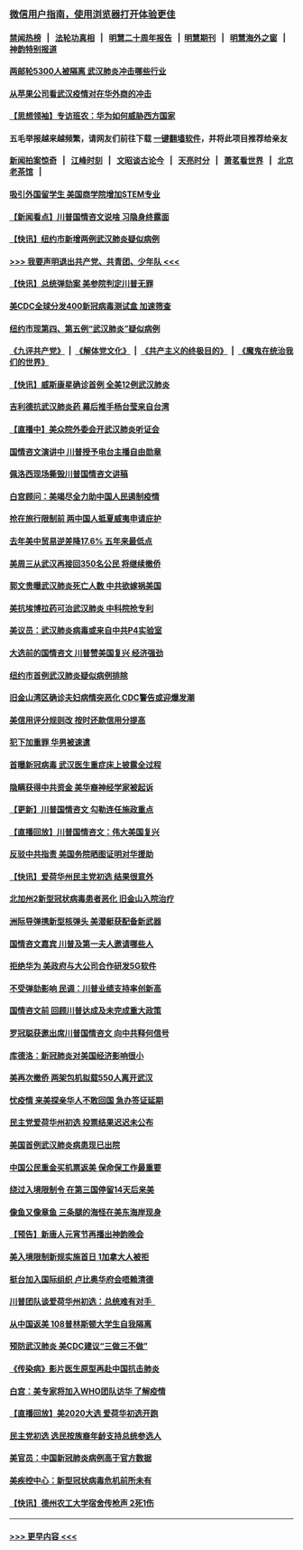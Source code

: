 ### [微信用户指南，使用浏览器打开体验更佳](https://github.com/gfw-breaker/banned-news1/blob/master/indexes/wechat-guide.md?t=0)
#### [禁闻热榜](热点新闻.md?t=0)  &nbsp;&nbsp;|&nbsp;&nbsp; [法轮功真相](https://github.com/gfw-breaker/truth/blob/master/README.md?t=0) &nbsp;&nbsp;|&nbsp;&nbsp; [明慧二十周年报告](https://github.com/gfw-breaker/mh-reports/blob/master/README.md?t=0) &nbsp;&nbsp;|&nbsp;&nbsp;[明慧期刊](https://github.com/gfw-breaker/mh-qikan) &nbsp;&nbsp;|&nbsp;&nbsp; [明慧海外之窗](https://github.com/gfw-breaker/mh-news/blob/master/README.md?t=0) &nbsp;&nbsp;|&nbsp;&nbsp; [神韵特别报道](https://github.com/gfw-breaker/mh-news/blob/master/shenyun.md?t=0)
#### [两邮轮5300人被隔离 武汉肺炎冲击哪些行业](../pages/nsc412/n11847456.md?t=02061033) 
#### [从苹果公司看武汉疫情对在华外商的冲击](../pages/nsc412/n11847586.md?t=02061033) 
#### [【思想领袖】专访班农：华为如何威胁西方国家](../pages/nsc412/n11847306.md?t=02061033) 
#### 五毛举报越来越频繁，请网友们前往下载 [一键翻墙软件](https://github.com/gfw-breaker/ssr-accounts)，并将此项目推荐给亲友
#### [新闻拍案惊奇](https://github.com/gfw-breaker/banned-news1/blob/master/pages/link4.md) &nbsp;&nbsp;|&nbsp;&nbsp; [江峰时刻](https://github.com/gfw-breaker/banned-news1/blob/master/pages/link4.md) &nbsp;&nbsp;|&nbsp;&nbsp; [文昭谈古论今](https://github.com/gfw-breaker/banned-news1/blob/master/pages/link4.md) &nbsp;&nbsp;|&nbsp;&nbsp; [天亮时分](https://github.com/gfw-breaker/banned-news1/blob/master/pages/link4.md) &nbsp;&nbsp;|&nbsp;&nbsp; [萧茗看世界](https://github.com/gfw-breaker/banned-news1/blob/master/pages/link4.md) &nbsp;&nbsp;|&nbsp;&nbsp; [北京老茶馆](https://github.com/gfw-breaker/banned-news1/blob/master/pages/link4.md) &nbsp;&nbsp;|&nbsp;&nbsp; 
#### [吸引外国留学生 美国商学院增加STEM专业](../pages/nsc412/n11847417.md?t=02061033) 
#### [【新闻看点】川普国情咨文说啥 习隐身终露面](../pages/nsc412/n11847016.md?t=02061033) 
#### [【快讯】纽约市新增两例武汉肺炎疑似病例](../pages/nsc412/n11847250.md?t=02061033) 
#### [>>> 我要声明退出共产党、共青团、少年队 <<<](https://github.com/begood0513/goodnews/blob/master/quit/letter.md) 
#### [【快讯】总统弹劾案 美参院判定川普无罪](../pages/nsc412/n11847316.md?t=02061033) 
#### [美CDC全球分发400新冠病毒测试盒 加速筛查](../pages/nsc412/n11847260.md?t=02061033) 
#### [纽约市现第四、第五例“武汉肺炎”疑似病例](../pages/nsc412/n11847332.md?t=02061033) 
#### [《九评共产党》](https://github.com/begood0513/9ping.md/blob/master/README.md) &nbsp;|&nbsp; [《解体党文化》](../../../../jtdwh.md/blob/master/README.md)  &nbsp;|&nbsp; [《共产主义的终极目的》](../../../../gczydzjmd.md/blob/master/README.md) &nbsp;|&nbsp; [《魔鬼在统治我们的世界》](../../../../mgztzwmdsj.md/blob/master/README.md) 
#### [【快讯】威斯康星确诊首例 全美12例武汉肺炎](../pages/nsc412/n11847162.md?t=02061033) 
#### [吉利德抗武汉肺炎药 幕后推手杨台莹来自台湾](../pages/nsc412/n11847064.md?t=02061033) 
#### [【直播中】美众院外委会开武汉肺炎听证会](../pages/nsc412/n11846727.md?t=02061033) 
#### [国情咨文演讲中 川普授予电台主播自由勋章](../pages/nsc412/n11846815.md?t=02061033) 
#### [佩洛西现场撕毁川普国情咨文讲稿](../pages/nsc412/n11846724.md?t=02061033) 
#### [白宫顾问：美竭尽全力助中国人民遏制疫情](../pages/nsc412/n11846756.md?t=02061033) 
#### [抢在旅行限制前 两中国人抵夏威夷申请庇护](../pages/nsc412/n11846866.md?t=02061033) 
#### [去年美中贸易逆差降17.6% 五年来最低点](../pages/nsc412/n11846755.md?t=02061033) 
#### [美周三从武汉再接回350名公民 将继续撤侨](../pages/nsc412/n11846705.md?t=02061033) 
#### [郭文贵曝武汉肺炎死亡人数 中共欲嫁祸美国](../pages/nsc412/n11846240.md?t=02061033) 
#### [美抗埃博拉药可治武汉肺炎 中科院抢专利](../pages/nsc412/n11846409.md?t=02061033) 
#### [美议员：武汉肺炎病毒或来自中共P4实验室](../pages/nsc412/n11846043.md?t=02061033) 
#### [大选前的国情咨文 川普赞美国复兴 经济强劲](../pages/nsc412/n11845526.md?t=02061033) 
#### [纽约市首例武汉肺炎疑似病例排除](../pages/nsc412/n11844989.md?t=02061033) 
#### [旧金山湾区确诊夫妇病情突恶化 CDC警告或迎爆发潮](../pages/nsc412/n11845730.md?t=02061033) 
#### [美信用评分规则改  按时还款信用分提高](../pages/nsc412/n11845488.md?t=02061033) 
#### [犯下加重罪 华男被速遣](../pages/nsc412/n11845476.md?t=02061033) 
#### [首曝新冠病毒 武汉医生重症床上披露全过程](../pages/nsc412/n11845150.md?t=02061033) 
#### [隐瞒获得中共资金 美华裔神经学家被起诉](../pages/nsc412/n11844879.md?t=02061033) 
#### [【更新】川普国情咨文 勾勒连任施政重点](../pages/nsc412/n11845223.md?t=02061033) 
#### [【直播回放】川普国情咨文：伟大美国复兴](../pages/nsc412/n11842079.md?t=02061033) 
#### [反驳中共指责 美国务院晒图证明对华援助](../pages/nsc412/n11844859.md?t=02061033) 
#### [【快讯】爱荷华州民主党初选 结果很意外](../pages/nsc412/n11844878.md?t=02061033) 
#### [北加州2新型冠状病毒患者恶化 旧金山入院治疗](../pages/nsc412/n11844842.md?t=02061033) 
#### [洲际导弹携新型核弹头 美潜艇获配备新武器](../pages/nsc412/n11844680.md?t=02061033) 
#### [国情咨文嘉宾 川普及第一夫人邀请哪些人](../pages/nsc412/n11844712.md?t=02061033) 
#### [拒绝华为 美政府与大公司合作研发5G软件](../pages/nsc412/n11844625.md?t=02061033) 
#### [不受弹劾影响 民调：川普业绩支持率创新高](../pages/nsc412/n11844622.md?t=02061033) 
#### [国情咨文前 回顾川普达成及未完成重大政策](../pages/nsc412/n11844581.md?t=02061033) 
#### [罗冠聪获邀出席川普国情咨文 向中共释何信号](../pages/nsc412/n11844355.md?t=02061033) 
#### [库德洛：新冠肺炎对美国经济影响很小](../pages/nsc412/n11844418.md?t=02061033) 
#### [美再次撤侨 两架包机拟载550人离开武汉](../pages/nsc412/n11844407.md?t=02061033) 
#### [忧疫情 来美探亲华人不敢回国 急办签证延期](../pages/nsc412/n11843344.md?t=02061033) 
#### [民主党爱荷华州初选 投票结果迟迟未公布](../pages/nsc412/n11844207.md?t=02061033) 
#### [美国首例武汉肺炎病患现已出院](../pages/nsc412/n11842740.md?t=02061033) 
#### [中国公民重金买机票返美 保命保工作最重要](../pages/nsc412/n11843282.md?t=02061033) 
#### [绕过入境限制令  在第三国停留14天后来美](../pages/nsc412/n11843341.md?t=02061033) 
#### [像鱼又像章鱼 三条腿的海怪在美东海岸现身](../pages/nsc412/n11843092.md?t=02061033) 
#### [【预告】新唐人元宵节再播出神韵晚会](../pages/nsc412/n11843192.md?t=02061033) 
#### [美入境限制新规实施首日 1加拿大人被拒](../pages/nsc412/n11843058.md?t=02061033) 
#### [挺台加入国际组织 卢比奥华府会唔赖清德](../pages/nsc412/n11843023.md?t=02061033) 
#### [川普团队谈爱荷华州初选：总统难有对手  ](../pages/nsc412/n11842867.md?t=02061033) 
#### [从中国返美 108普林斯顿大学生自我隔离](../pages/nsc412/n11842714.md?t=02061033) 
#### [预防武汉肺炎 美CDC建议“三做三不做”](../pages/nsc412/n11842700.md?t=02061033) 
#### [《传染病》影片医生原型再赴中国抗击肺炎](../pages/nsc412/n11842626.md?t=02061033) 
#### [白宫：美专家将加入WHO团队访华 了解疫情](../pages/nsc412/n11842198.md?t=02061033) 
#### [【直播回放】美2020大选 爱荷华初选开跑](../pages/nsc412/n11841820.md?t=02061033) 
#### [民主党初选 选民按族裔年龄支持总统参选人](../pages/nsc412/n11842239.md?t=02061033) 
#### [美官员：中国新冠肺炎病例高于官方数据](../pages/nsc412/n11842452.md?t=02061033) 
#### [美疾控中心：新型冠状病毒危机前所未有](../pages/nsc412/n11842406.md?t=02061033) 
#### [【快讯】德州农工大学宿舍传枪声 2死1伤](../pages/nsc412/n11842279.md?t=02061033) 

----
#### [ >>> 更早内容 <<< ](../indexes/nsc412-earlier.md)
